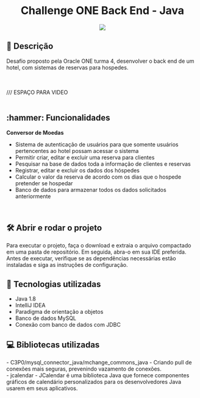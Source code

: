 <h1 align="center"> Challenge ONE
Back End - Java </h1>

<p align="center">
<img src="http://img.shields.io/static/v1?label=STATUS&message=%20EM-DESENVOLVIMENTO&color=GREEN&style=for-the-badge"/>
</p>
 
<h2 align="left"> 📖 Descrição </h2>

Desafio proposto pela Oracle ONE turma 4, desenvolver o back end de um hotel, com sistemas de reservas para hospedes.

<br><br>
/// ESPAÇO PARA VIDEO
<br><br>

<h2 align="left">:hammer: Funcionalidades</h2>

<strong>Conversor de Moedas</strong>
        
- Sistema de autenticação de usuários para que somente usuários pertencentes ao hotel possam acessar o sistema
- Permitir criar, editar e excluir uma reserva para clientes
- Pesquisar na base de dados toda a informação de clientes e reservas
- Registrar, editar e excluir os dados dos hóspedes
- Calcular o valor da reserva de acordo com os dias que o hospede pretender se hospedar
- Banco de dados para armazenar todos os dados solicitados anteriormente

<br>
<h2>🛠️ Abrir e rodar o projeto</h2>

Para executar o projeto, faça o download e extraia o arquivo compactado em uma pasta de repositório. Em seguida, abra-o em sua IDE preferida. Antes de executar, verifique se as dependências necessárias estão instaladas e siga as instruções de configuração.

<h2> 🧑 Tecnologias utilizadas </h2>

- Java 1.8
- IntelliJ IDEA
- Paradigma de orientação a objetos
- Banco de dados MySQL
- Conexão com banco de dados com JDBC

<h2> 💻 Bibliotecas utilizadas </h2>
- C3P0/mysql_connector_java/mchange_commons_java - Criando pull de conexões mais seguras, prevenindo vazamento de conexões.<br>
- jcalendar - JCalendar é uma biblioteca Java que fornece componentes gráficos de calendário personalizados para os desenvolvedores Java usarem em seus aplicativos.
